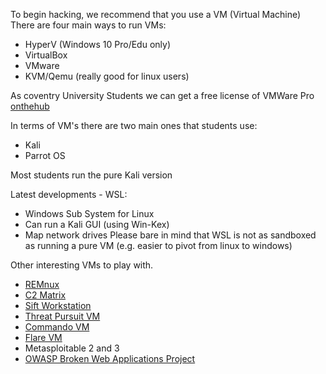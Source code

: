 To begin hacking, we recommend that you use a VM (Virtual Machine)
There are four main ways to run VMs:
- HyperV (Windows 10 Pro/Edu only)
- VirtualBox
- VMware
- KVM/Qemu (really good for linux users)

As coventry University Students we can get a free license of VMWare Pro [onthehub](https://coventry.onthehub.com/WebStore/Welcome.aspx)

In terms of VM's there are two main ones that students use:
- Kali
- Parrot OS

Most students run the pure Kali version

Latest developments - WSL:
- Windows Sub System for Linux
- Can run a Kali GUI (using Win-Kex)
- Map network drives
Please bare in mind that WSL is not as sandboxed as running a pure VM (e.g. easier to pivot from linux to windows) 

Other interesting VMs to play with.
- [REMnux](https://docs.remnux.org/)
- [C2 Matrix](https://www.thec2matrix.com/about)
- [Sift Workstation](https://www.sans.org/tools/sift-workstation/)
- [Threat Pursuit VM](https://github.com/mandiant/ThreatPursuit-VM)
- [Commando VM](https://github.com/mandiant/commando-vm)
- [Flare VM](https://github.com/mandiant/flare-vm)
- Metasploitable 2 and 3
- [OWASP Broken Web Applications Project](https://sourceforge.net/projects/owaspbwa/)
